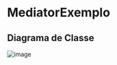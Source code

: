# MediatorExemplo #

## Diagrama de Classe ##

![image](https://github.com/user-attachments/assets/f1414ce7-9b0e-44c4-94c8-9a3fa70cfc29)
